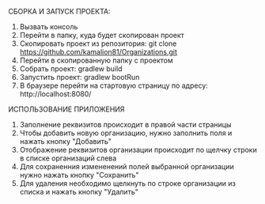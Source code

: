 СБОРКА И ЗАПУСК ПРОЕКТА:
1. Вызвать консоль
2. Перейти в папку, куда будет скопирован проект
3. Скопировать проект из репозитория: git clone https://github.com/kamalion81/Organizations.git
4. Перейти в скопированную папку с проектом
5. Собрать проект: gradlew build
6. Запустить проект: gradlew bootRun
7. В браузере перейти на стартовую страницу по адресу: http://localhost:8080/

ИСПОЛЬЗОВАНИЕ ПРИЛОЖЕНИЯ

1. Заполнение реквизитов происходит в правой части страницы
2. Чтобы добавить новую организацию, нужно заполнить поля и нажать кнопку "Добавить"
3. Отображение реквизитов организации происходит по щелчку строки в списке организаций слева
4. Для сохраненния измененений полей выбранной организации нужно нажать кнопку "Сохранить"
5. Для удаления необходимо щелкнуть по строке организации из списка и нажать кнопку "Удалить"
